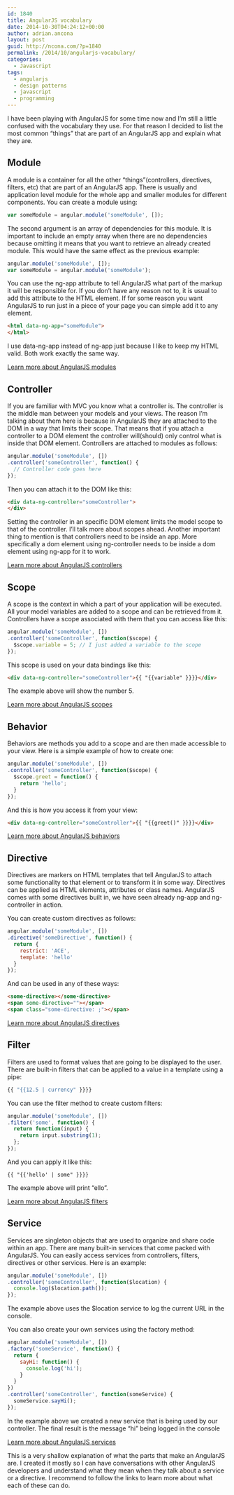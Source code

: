 ```yaml
---
id: 1840
title: AngularJS vocabulary
date: 2014-10-30T04:24:12+00:00
author: adrian.ancona
layout: post
guid: http://ncona.com/?p=1840
permalink: /2014/10/angularjs-vocabulary/
categories:
  - Javascript
tags:
  - angularjs
  - design patterns
  - javascript
  - programming
---
```

I have been playing with AngularJS for some time now and I&#8217;m still a little confused with the vocabulary they use. For that reason I decided to list the most common &#8220;things&#8221; that are part of an AngularJS app and explain what they are.

## Module

A module is a container for all the other &#8220;things&#8221;(controllers, directives, filters, etc) that are part of an AngularJS app. There is usually and application level module for the whole app and smaller modules for different components. You can create a module using:

```js
var someModule = angular.module('someModule', []);
```

<!--more-->

The second argument is an array of dependencies for this module. It is important to include an empty array when there are no dependencies because omitting it means that you want to retrieve an already created module. This would have the same effect as the previous example:

```js
angular.module('someModule', []);
var someModule = angular.module('someModule');
```

You can use the ng-app attribute to tell AngularJS what part of the markup it will be responsible for. If you don&#8217;t have any reason not to, it is usual to add this attribute to the HTML element. If for some reason you want AngularJS to run just in a piece of your page you can simple add it to any element.

```html
<html data-ng-app="someModule">
</html>
```

I use data-ng-app instead of ng-app just because I like to keep my HTML valid. Both work exactly the same way.

<a href="https://docs.angularjs.org/guide/module" title="Learn more about AngularJS modules" target="_blank">Learn more about AngularJS modules</a>

## Controller

If you are familiar with MVC you know what a controller is. The controller is the middle man between your models and your views. The reason I&#8217;m talking about them here is because in AngularJS they are attached to the DOM in a way that limits their scope. That means that if you attach a controller to a DOM element the controller will(should) only control what is inside that DOM element. Controllers are attached to modules as follows:

```js
angular.module('someModule', [])
.controller('someController', function() {
  // Controller code goes here
});
```

Then you can attach it to the DOM like this:

```html
<div data-ng-controller="someController">
</div>
```

Setting the controller in an specific DOM element limits the model scope to that of the controller. I&#8217;ll talk more about scopes ahead. Another important thing to mention is that controllers need to be inside an app. More specifically a dom element using ng-controller needs to be inside a dom element using ng-app for it to work.

<a href="https://docs.angularjs.org/guide/controller" title="Learn more about AngularJS controllers" target="_blank">Learn more about AngularJS controllers</a>

## Scope

A scope is the context in which a part of your application will be executed. All your model variables are added to a scope and can be retrieved from it. Controllers have a scope associated with them that you can access like this:

```js
angular.module('someModule', [])
.controller('someController', function($scope) {
  $scope.variable = 5; // I just added a variable to the scope
});
```

This scope is used on your data bindings like this:

```html
<div data-ng-controller="someController">{{ "{{variable" }}}}</div>
```

The example above will show the number 5.

<a href="https://docs.angularjs.org/guide/scope" title="Learn more about AngularJS scopes" target="_blank">Learn more about AngularJS scopes</a>

## Behavior

Behaviors are methods you add to a scope and are then made accessible to your view. Here is a simple example of how to create one:

```js
angular.module('someModule', [])
.controller('someController', function($scope) {
  $scope.greet = function() {
    return 'hello';
  }
});
```

And this is how you access it from your view:

```html
<div data-ng-controller="someController">{{ "{{greet()" }}}}</div>
```

<a href="https://docs.angularjs.org/guide/controller" title="Learn more about AngularJS behaviors" target="_blank">Learn more about AngularJS behaviors</a>

## Directive

Directives are markers on HTML templates that tell AngularJS to attach some functionality to that element or to transform it in some way. Directives can be applied as HTML elements, attributes or class names. AngularJS comes with some directives built in, we have seen already ng-app and ng-controller in action.

You can create custom directives as follows:

```js
angular.module('someModule', [])
.directive('someDirective', function() {
  return {
    restrict: 'ACE',
    template: 'hello'
  }
});
```

And can be used in any of these ways:

```html
<some-directive></some-directive>
<span some-directive=""></span>
<span class="some-directive: ;"></span>
```

<a href="https://docs.angularjs.org/guide/directive" title="Learn more about AngularJS directives" target="_blank">Learn more about AngularJS directives</a>

## Filter

Filters are used to format values that are going to be displayed to the user. There are built-in filters that can be applied to a value in a template using a pipe:

```js
{{ "{{12.5 | currency" }}}}
```

You can use the filter method to create custom filters:

```js
angular.module('someModule', [])
.filter('some', function() {
  return function(input) {
    return input.substring(1);
  };
});
```

And you can apply it like this:

```
{{ "{{'hello' | some" }}}}
```

The example above will print &#8220;ello&#8221;.

<a href="https://docs.angularjs.org/guide/filter" title="Learn more about AngularJS filters" target="_blank">Learn more about AngularJS filters</a>

## Service

Services are singleton objects that are used to organize and share code within an app. There are many built-in services that come packed with AngularJS. You can easily access services from controllers, filters, directives or other services. Here is an example:

```js
angular.module('someModule', [])
.controller('someController', function($location) {
  console.log($location.path());
});
```

The example above uses the $location service to log the current URL in the console.

You can also create your own services using the factory method:

```js
angular.module('someModule', [])
.factory('someService', function() {
  return {
    sayHi: function() {
      console.log('hi');
    }
  }
})
.controller('someController', function(someService) {
  someService.sayHi();
});
```

In the example above we created a new service that is being used by our controller. The final result is the message &#8220;hi&#8221; being logged in the console

<a href="https://docs.angularjs.org/guide/services" title="Learn more about AngularJS services" target="_blank">Learn more about AngularJS services</a>

This is a very shallow explanation of what the parts that make an AngularJS are. I created it mostly so I can have conversations with other AngularJS developers and understand what they mean when they talk about a service or a directive. I recommend to follow the links to learn more about what each of these can do.
